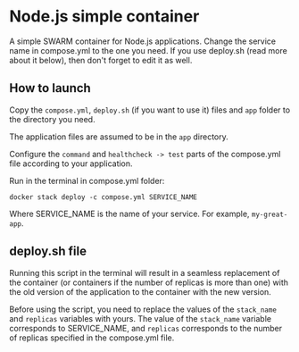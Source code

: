# Node.js simple container

A simple SWARM container for Node.js applications. Change the service name in compose.yml to the one you need. If you use deploy.sh (read more about it below), then don't forget to edit it as well.

## How to launch

Copy the `compose.yml`, `deploy.sh` (if you want to use it) files and `app` folder to the directory you need.

The application files are assumed to be in the `app` directory.

Configure the `command` and `healthcheck -> test` parts of the compose.yml file according to your application.

Run in the terminal in compose.yml folder:

```
docker stack deploy -c compose.yml SERVICE_NAME
```

Where SERVICE_NAME is the name of your service. For example, `my-great-app`.

## deploy.sh file

Running this script in the terminal will result in a seamless replacement of the container (or containers if the number of replicas is more than one) with the old version of the application to the container with the new version.

Before using the script, you need to replace the values of the `stack_name` and `replicas` variables with yours. The value of the `stack_name` variable corresponds to SERVICE_NAME, and `replicas` corresponds to the number of replicas specified in the compose.yml file.